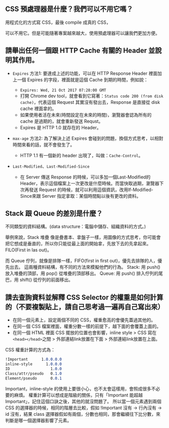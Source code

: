 ## CSS 預處理器是什麼？我們可以不用它嗎？

用程式化的方式寫 CSS，最後 compile 成真的 CSS，

可以不用它。但是可能隨著專案越來越大，使用預處理器可以讓我們更加方便。

## 請舉出任何一個跟 HTTP Cache 有關的 Header 並說明其作用。

- `Expires` 方法1: 要達成上述的功能，可以在 HTTP Response Header 裡面加上一個 Expires 的字段，裡面就是這個 Cache 到期的時間，例如說：
    - `Expires: Wed, 21 Oct 2017 07:28:00 GMT`
    - 打開 Chrome dev tool，就會看到它寫著：`Status code 200 (from disk cache)`，代表這個 Request 其實沒有發出去，Response 是直接從 disk cache 裡面拿的。
    - 如果使用者活在未來(時間設定在未來的時間)，瀏覽器會認為所有的 cache 是過期的，就會重新發送 Requst。
    - Expires 是 HTTP 1.0 就存在的 Header。

- `max-age` 方法2: 為了解決上述 Expires 會碰到的問題，換個方式思考，以相對時間來看的話，就不會發生了。
    - HTTP 1.1 有一個新的 header 出現了，叫做：`Cache-Control`。

- `Last-Modified`、`Last-Modified-Since`
    - 在 Server 傳送 Response 的時候，可以多加一個Last-Modified的 Header，表示這個檔案上一次更改是什麼時候。而當快取過期，瀏覽器下次再發送 Request 的時候，就可以利用這個資訊，改用If-Modified-Since來跟 Server 指定拿取：某個時間點以後有更改的資料。


## Stack 跟 Queue 的差別是什麼？

不同類型的資料結構。(data structure：電腦中儲存、組織資料的方式。)

舉例來說，Stack 堆疊 像是疊書本、拿盤子一樣，用圖像的方式思考，你可能會把它想成是垂直的，所以你只能從最上面的開始拿，先放下去的先拿起來。FILO(First in las out)。

而 Queue 佇列，就像是排隊一樣，FIFO(first in first out)，優先去排隊的人，優先出去。
這兩種資料結構，有不同的方法來模擬他們的行為。
Stack: 用 push() 放入堆疊的頂部，用 pop() 從堆疊的頂部移出。
Queue: 用 push() 排入佇列的尾巴，用 shift() 從佇列的前面移出。



## 請去查詢資料並解釋 CSS Selector 的權重是如何計算的（不要複製貼上，請自己思考過一遍再自己寫出來）

- 在同一個元素上，設定兩個不同的 CSS，權重愈高的會優先蓋過其他的。
- 在同一個 CSS 檔案裡面，權重分數一樣的前提下，越下面的會覆蓋上面的。
- 在同一個 HTML 裡面 CSS 擺放的位置也會影響，inline style > CSS 寫在`<head></head>`之間 > 外部連結link放置在下面 >  外部連結link放置在上面。

CSS 權重計算的方式為：

```css
!Important      1.0.0.0.0
inline-style      1.0.0.0
ID                  1.0.0
Class/attr/pseudo   0.1.0
Element/pseudo      0.0.1
```

Important，inline-style 的使用上要很小心，也不太會這樣用，會照成很多不必要的麻煩。
權重計算可以想成是階級的關係，只有「Important 能超越 Important」，記住這個口訣之後，其他的就沒問題了。
所以當一個元素遇到兩個 CSS 的選擇器的時候，相同的階層去比較，假如 !Important 沒有 -> 行內沒有 -> id 沒有，結果 class 選擇器假如有兩個，分數也相同，那會繼續往下比分數，來判斷是哪一個選擇器影響了元素。
